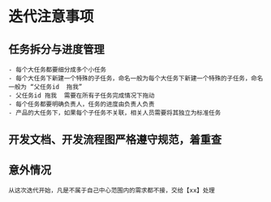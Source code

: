 # 迭代注意事项

## 任务拆分与进度管理
	- 每个大任务都要细分成多个小任务
	- 每个大任务下新建一个特殊的子任务，命名一般为每个大任务下新建一个特殊的子任务，命名一般为 “父任务id  拖我”
	- 父任务id 拖我  需要在所有子任务完成情况下拖动
	- 每个任务都要明确负责人，任务的进度由负责人负责
	- 产品的大任务下，如果每个子任务不关联，相关人员需要将其独立为标准任务

## 开发文档、开发流程图严格遵守规范，着重查

## 意外情况
	从这次迭代开始，凡是不属于自己中心范围内的需求都不接，交给【xx】处理



